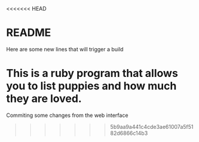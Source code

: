 <<<<<<< HEAD
# README
Here are some new lines that will trigger a build

This is a ruby program that allows you to list puppies and how much they are loved.
=======
Commiting some changes from the web interface 
>>>>>>> 5b9aa9a441c4cde3ae61007a5f5182d6866c14b3
